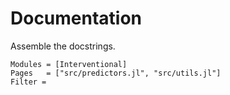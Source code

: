 # Documentation

Assemble the docstrings.

```@autodocs
Modules = [Interventional]
Pages   = ["src/predictors.jl", "src/utils.jl"]
Filter =
```
